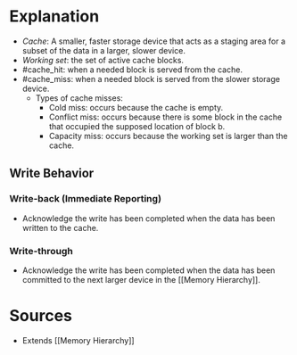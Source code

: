 # Explanation
- *Cache*: A smaller, faster storage device that acts as a staging area for a subset of the data in a larger, slower device.
- *Working set*: the set of active cache blocks.
- #cache_hit: when a needed block is served from the cache.
- #cache_miss: when a needed block is served from the slower storage device.
	- Types of cache misses:
		- Cold miss: occurs because the cache is empty.
		- Conflict miss: occurs because there is some block in the cache that occupied the supposed location of block b.
		- Capacity miss: occurs because the working set is larger than the cache.

## Write Behavior

### Write-back (Immediate Reporting)
- Acknowledge the write has been completed when the data has been written to the cache.
### Write-through
- Acknowledge the write has been completed when the data has been committed to the next larger device in the [[Memory Hierarchy]].

# Sources
- Extends [[Memory Hierarchy]]
